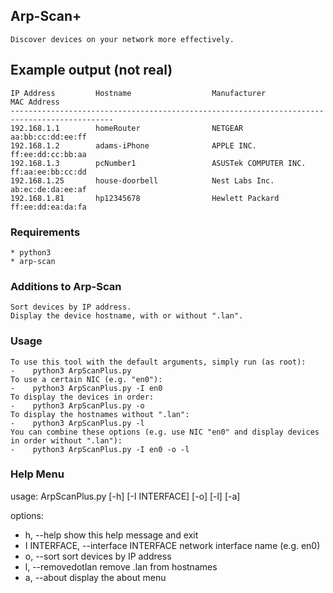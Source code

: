 ## Arp-Scan+  
    Discover devices on your network more effectively.
    
## Example output (not real)
    IP Address         Hostname                  Manufacturer              MAC Address              
    ---------------------------------------------------------------------------------------------
    192.168.1.1        homeRouter                NETGEAR                   aa:bb:cc:dd:ee:ff
    192.168.1.2        adams-iPhone              APPLE INC.                ff:ee:dd:cc:bb:aa
    192.168.1.3        pcNumber1                 ASUSTek COMPUTER INC.     ff:aa:ee:bb:cc:dd
    192.168.1.25       house-doorbell            Nest Labs Inc.            ab:ec:de:da:ee:af   
    192.168.1.81       hp12345678                Hewlett Packard           ff:ee:dd:ea:da:fa
    
### Requirements  
    * python3
    * arp-scan
    
### Additions to Arp-Scan 
    Sort devices by IP address.
    Display the device hostname, with or without ".lan".
    
### Usage
    To use this tool with the default arguments, simply run (as root):
    -    python3 ArpScanPlus.py
    To use a certain NIC (e.g. "en0"):
    -    python3 ArpScanPlus.py -I en0
    To display the devices in order:
    -    python3 ArpScanPlus.py -o
    To display the hostnames without ".lan":
    -    python3 ArpScanPlus.py -l
    You can combine these options (e.g. use NIC "en0" and display devices in order without ".lan"):
    -    python3 ArpScanPlus.py -I en0 -o -l
    
### Help Menu
usage: ArpScanPlus.py [-h] [-I INTERFACE] [-o] [-l] [-a]

options:
  - h, --help            show this help message and exit
  - I INTERFACE, --interface INTERFACE
                        network interface name (e.g. en0)
  - o, --sort            sort devices by IP address
  - l, --removedotlan    remove .lan from hostnames
  - a, --about           display the about menu
